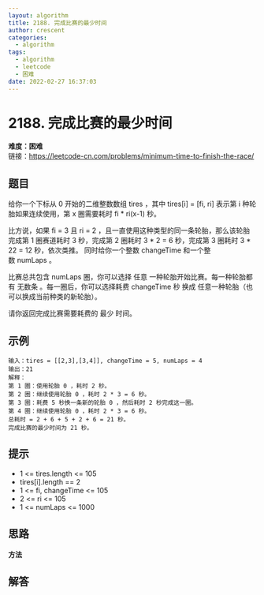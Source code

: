```yaml
---
layout: algorithm
title: 2188. 完成比赛的最少时间
author: crescent
categories:
  - algorithm
tags:
  - algorithm
  - leetcode
  - 困难
date: 2022-02-27 16:37:03
---
```

# 2188. 完成比赛的最少时间
**难度：困难**  
链接：https://leetcode-cn.com/problems/minimum-time-to-finish-the-race/
## 题目
给你一个下标从 0 开始的二维整数数组 tires ，其中 tires[i] = [fi, ri] 表示第 i 种轮胎如果连续使用，第 x 圈需要耗时 fi * ri(x-1) 秒。

比方说，如果 fi = 3 且 ri = 2 ，且一直使用这种类型的同一条轮胎，那么该轮胎完成第 1 圈赛道耗时 3 秒，完成第 2 圈耗时 3 * 2 = 6 秒，完成第 3 圈耗时 3 * 22 = 12 秒，依次类推。
同时给你一个整数 changeTime 和一个整数 numLaps 。

比赛总共包含 numLaps 圈，你可以选择 任意 一种轮胎开始比赛。每一种轮胎都有 无数条 。每一圈后，你可以选择耗费 changeTime 秒 换成 任意一种轮胎（也可以换成当前种类的新轮胎）。

请你返回完成比赛需要耗费的 最少 时间。

## 示例
```
输入：tires = [[2,3],[3,4]], changeTime = 5, numLaps = 4
输出：21
解释：
第 1 圈：使用轮胎 0 ，耗时 2 秒。
第 2 圈：继续使用轮胎 0 ，耗时 2 * 3 = 6 秒。
第 3 圈：耗费 5 秒换一条新的轮胎 0 ，然后耗时 2 秒完成这一圈。
第 4 圈：继续使用轮胎 0 ，耗时 2 * 3 = 6 秒。
总耗时 = 2 + 6 + 5 + 2 + 6 = 21 秒。
完成比赛的最少时间为 21 秒。
```

## 提示
+ 1 <= tires.length <= 105
+ tires[i].length == 2
+ 1 <= fi, changeTime <= 105
+ 2 <= ri <= 105
+ 1 <= numLaps <= 1000

## 思路
**方法**  


## 解答
``` python

```